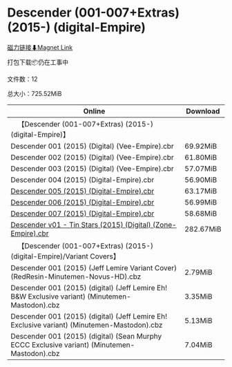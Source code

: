 # Descender (001-007+Extras) (2015-) (digital-Empire)

[磁力链接⬇Magnet Link](magnet:?xt=urn:btih:f7b5ea907c4bb2a0ed558e02e6e199ea4adf1519&dn=Descender%20%28001-007%2BExtras%29%20%282015-%29%20%28digital-Empire%29)

打包下载📦仍在工事中

文件数：12

总大小：725.52MiB

Online | Download
--- | ---
&emsp;【Descender (001-007+Extras) (2015-) (digital-Empire)】 | 
Descender 001 (2015) (Digital) (Vee-Empire).cbr | 69.92MiB
Descender 002 (2015) (Digital) (Vee-Empire).cbr | 61.80MiB
Descender 003 (2015) (Digital) (Vee-Empire).cbr | 57.07MiB
Descender 004 (2015) (Digital-Empire).cbr | 56.90MiB
[Descender 005 (2015) (Digital-Empire).cbr](https://github.com/alicewish/markdown/blob/master/comic/Descender-005-2015-Digital-Empire-cbr.md) | 63.17MiB
[Descender 006 (2015) (Digital-Empire).cbr](https://github.com/alicewish/markdown/blob/master/comic/Descender-006-2015-Digital-Empire-cbr.md) | 56.99MiB
[Descender 007 (2015) (Digital-Empire).cbr](https://github.com/alicewish/markdown/blob/master/comic/Descender-007-2015-Digital-Empire-cbr.md) | 58.68MiB
[Descender v01 - Tin Stars (2015) (Digital) (Zone-Empire).cbr](https://github.com/alicewish/markdown/blob/master/comic/Descender-v01-Tin-Stars-2015-Digital-Zone-Empire-cbr.md) | 282.67MiB
&emsp;【Descender (001-007+Extras) (2015-) (digital-Empire)/Variant Covers】 | 
Descender 001 (2015) (Jeff Lemire Variant Cover) (RedResin-Minutemen-Novus-HD).cbz | 2.79MiB
Descender 001 (2015) (digital) (Jeff Lemire Eh! B&W Exclusive variant) (Minutemen-Mastodon).cbz | 3.35MiB
Descender 001 (2015) (digital) (Jeff Lemire Eh! Exclusive variant) (Minutemen-Mastodon).cbz | 5.13MiB
Descender 001 (2015) (digital) (Sean Murphy ECCC Exclusive variant) (Minutemen-Mastodon).cbz | 7.04MiB